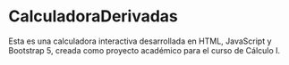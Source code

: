 # CalculadoraDerivadas
Esta es una calculadora interactiva desarrollada en HTML, JavaScript y Bootstrap 5, creada como proyecto académico para el curso de Cálculo I.
